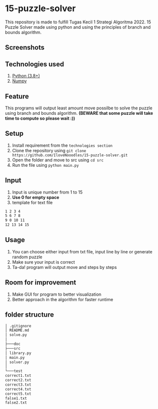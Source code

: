 # 15-puzzle-solver

This repository is made to fulfill Tugas Kecil 1 Strategi Algoritma 2022. 15 Puzzle Solver made using python and using the principles of branch and bounds algorithm.

## Screenshots

## Technologies used

1. [Python (3.8+)](https://www.python.org/)
2. [Numpy](https://numpy.org/)

## Feature

This programs will output least amount move possilbe to solve the puzzle using branch and bounds algorithm. **(BEWARE that some puzzle will take time to compute so please wait :))**

## Setup

1. Install requirement from the `technologies section`
2. Clone the repository using `git clone https://github.com/IloveNooodles/15-puzzle-solver.git`
3. Open the folder and move to src using `cd src`
4. Run the file using `python main.py`

## Input

1. Input is unique number from 1 to 15
2. **Use 0 for empty space**
3. template for text file

```md
1 2 3 4
5 6 7 8
9 0 10 11
12 13 14 15
```

## Usage

1. You can choose either input from txt file, input line by line or generate random puzzle
2. Make sure your input is correct
3. Ta-da! program will output move and steps by steps

## Room for improvement

1. Make GUI for program to better visualization
2. Better approach in the algorithm for faster runtime

## folder structure

```md
│ .gitignore
│ README.md
│ solve.py
│
├───doc
├───src
│ library.py
│ main.py
│ solver.py
│
└───test
correct1.txt
correct2.txt
correct3.txt
correct4.txt
correct5.txt
false1.txt
false2.txt
```
